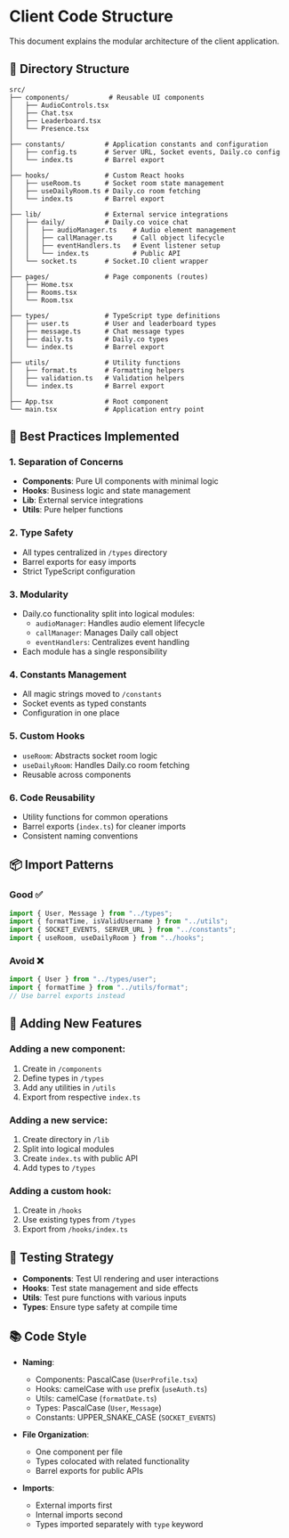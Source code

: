# Client Code Structure

This document explains the modular architecture of the client application.

## 📁 Directory Structure

```
src/
├── components/          # Reusable UI components
│   ├── AudioControls.tsx
│   ├── Chat.tsx
│   ├── Leaderboard.tsx
│   └── Presence.tsx
│
├── constants/          # Application constants and configuration
│   ├── config.ts       # Server URL, Socket events, Daily.co config
│   └── index.ts        # Barrel export
│
├── hooks/              # Custom React hooks
│   ├── useRoom.ts      # Socket room state management
│   ├── useDailyRoom.ts # Daily.co room fetching
│   └── index.ts        # Barrel export
│
├── lib/                # External service integrations
│   ├── daily/          # Daily.co voice chat
│   │   ├── audioManager.ts    # Audio element management
│   │   ├── callManager.ts     # Call object lifecycle
│   │   ├── eventHandlers.ts   # Event listener setup
│   │   └── index.ts           # Public API
│   └── socket.ts       # Socket.IO client wrapper
│
├── pages/              # Page components (routes)
│   ├── Home.tsx
│   ├── Rooms.tsx
│   └── Room.tsx
│
├── types/              # TypeScript type definitions
│   ├── user.ts         # User and leaderboard types
│   ├── message.ts      # Chat message types
│   ├── daily.ts        # Daily.co types
│   └── index.ts        # Barrel export
│
├── utils/              # Utility functions
│   ├── format.ts       # Formatting helpers
│   ├── validation.ts   # Validation helpers
│   └── index.ts        # Barrel export
│
├── App.tsx             # Root component
└── main.tsx            # Application entry point
```

## 🎯 Best Practices Implemented

### 1. **Separation of Concerns**

- **Components**: Pure UI components with minimal logic
- **Hooks**: Business logic and state management
- **Lib**: External service integrations
- **Utils**: Pure helper functions

### 2. **Type Safety**

- All types centralized in `/types` directory
- Barrel exports for easy imports
- Strict TypeScript configuration

### 3. **Modularity**

- Daily.co functionality split into logical modules:
  - `audioManager`: Handles audio element lifecycle
  - `callManager`: Manages Daily call object
  - `eventHandlers`: Centralizes event handling
- Each module has a single responsibility

### 4. **Constants Management**

- All magic strings moved to `/constants`
- Socket events as typed constants
- Configuration in one place

### 5. **Custom Hooks**

- `useRoom`: Abstracts socket room logic
- `useDailyRoom`: Handles Daily.co room fetching
- Reusable across components

### 6. **Code Reusability**

- Utility functions for common operations
- Barrel exports (`index.ts`) for cleaner imports
- Consistent naming conventions

## 📦 Import Patterns

### Good ✅

```typescript
import { User, Message } from "../types";
import { formatTime, isValidUsername } from "../utils";
import { SOCKET_EVENTS, SERVER_URL } from "../constants";
import { useRoom, useDailyRoom } from "../hooks";
```

### Avoid ❌

```typescript
import { User } from "../types/user";
import { formatTime } from "../utils/format";
// Use barrel exports instead
```

## 🔧 Adding New Features

### Adding a new component:

1. Create in `/components`
2. Define types in `/types`
3. Add any utilities in `/utils`
4. Export from respective `index.ts`

### Adding a new service:

1. Create directory in `/lib`
2. Split into logical modules
3. Create `index.ts` with public API
4. Add types to `/types`

### Adding a custom hook:

1. Create in `/hooks`
2. Use existing types from `/types`
3. Export from `/hooks/index.ts`

## 🧪 Testing Strategy

- **Components**: Test UI rendering and user interactions
- **Hooks**: Test state management and side effects
- **Utils**: Test pure functions with various inputs
- **Types**: Ensure type safety at compile time

## 📚 Code Style

- **Naming**:

  - Components: PascalCase (`UserProfile.tsx`)
  - Hooks: camelCase with `use` prefix (`useAuth.ts`)
  - Utils: camelCase (`formatDate.ts`)
  - Types: PascalCase (`User`, `Message`)
  - Constants: UPPER_SNAKE_CASE (`SOCKET_EVENTS`)

- **File Organization**:

  - One component per file
  - Types colocated with related functionality
  - Barrel exports for public APIs

- **Imports**:
  - External imports first
  - Internal imports second
  - Types imported separately with `type` keyword
